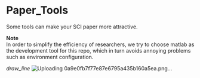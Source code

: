 # Paper_Tools
Some tools can make your SCI paper more attractive.

**Note**  
In order to simplify the efficiency of researchers, we try to choose matlab as the development tool for this repo, which in turn avoids annoying problems such as environment configuration.     

*draw_line* 
![Uploading 0a9e0fb7f77e87e6795a435b160a5ea.png…]()


